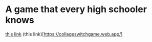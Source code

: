 # A game that every high schooler knows

[this link](https://collageswitchgame.web.app/)
(this link)[https://collageswitchgame.web.app/]
